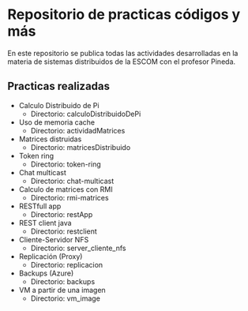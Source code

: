 # Repositorio de practicas códigos y más
En este repositorio se publica todas las actividades desarrolladas en la materia de sistemas distribuidos de la ESCOM con el profesor Pineda.

## Practicas realizadas
* Calculo Distribuido de Pi
  * Directorio: calculoDistribuidoDePi
* Uso de memoria cache
  * Directorio: actividadMatrices
* Matrices distruidas
  * Directorio: matricesDistribuido
* Token ring
  * Directorio: token-ring
* Chat multicast
  * Directorio: chat-multicast
* Calculo de matrices con RMI
  * Directorio: rmi-matrices
* RESTfull app
  * Directorio: restApp
* REST client java
  * Directorio: restclient
* Cliente-Servidor NFS
  * Directorio: server\_cliente\_nfs
* Replicación (Proxy)
  * Directorio: replicacion
* Backups (Azure)
  * Directorio: backups
* VM a partir de una imagen
  * Directorio: vm\_image
